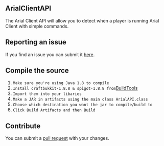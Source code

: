 ## ArialClientAPI
The Arial Client API will allow you to detect when a player is running Arial Client with simple commands.

## Reporting an issue
If you find an issue you can submit it [here](https://github.com/Arial-Client/ArialClientAPI/issues).

## Compile the source
1. `Make sure you're using Java 1.8 to compile`
2. `Install craftbukkit-1.8.8 & spigot-1.8.8 from`[BuildTools](https://www.spigotmc.org/wiki/buildtools/)
3. `Import them into your libaries`
4. `Make a JAR in artifacts using the main class ArialAPI.class`
5. `Choose which destination you want the jar to compile/build to`
6. `Click Build Artifacts and then Build`

## Contribute
You can submit a [pull request](https://github.com/Arial-Client/ArialClientAPI/pulls) with your changes.
